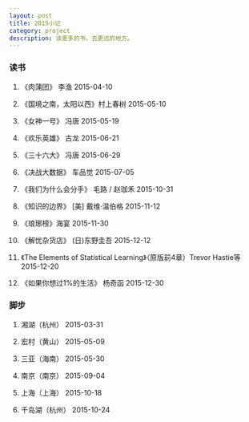 ```yaml
---
layout: post
title: 2015小记
category: project
description: 读更多的书，去更远的地方。
---
```


### 读书

1. 《肉蒲团》 李渔 2015-04-10

2. 《国境之南，太阳以西》村上春树 2015-05-10

3. 《女神一号》 冯唐 2015-05-19

4. 《欢乐英雄》 古龙 2015-06-21

5. 《三十六大》 冯唐 2015-06-29

6. 《决战大数据》 车品觉 2015-07-05

7. 《我们为什么会分手》 毛路 / 赵珈禾 2015-10-31

8. 《知识的边界》 [美] 戴维·温伯格 2015-11-12

9. 《琅琊榜》海宴 2015-11-30

10. 《解忧杂货店》 (日)东野圭吾 2015-12-12 

11. 《The Elements of Statistical Learning》（原版前4章）Trevor Hastie等 2015-12-20

12. 《如果你想过1%的生活》 杨奇函 2015-12-30

### 脚步

1. 湘湖（杭州） 2015-03-31

2. 宏村（黄山） 2015-05-09

3. 三亚（海南） 2015-05-30

4. 南京（南京） 2015-09-04

5. 上海（上海） 2015-10-18

6. 千岛湖（杭州） 2015-10-24
